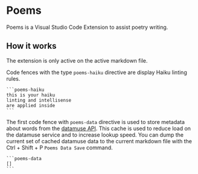 # Poems

Poems is a Visual Studio Code Extension to assist poetry writing.

## How it works

The extension is only active on the active markdown file.

Code fences with the type `poems-haiku` directive are display Haiku linting rules.

````text
```poems-haiku
this is your haiku
linting and intellisense
are applied inside
```
````

The first code fence with `poems-data` directive is used to store metadata about words from the [datamuse API](https://www.datamuse.com/api/). This cache is used to reduce load on the datamuse service and to increase lookup speed. You can dump the current set of cached datamuse data to the current markdown file with the Ctrl + Shift + P `Poems Data Save` command.

````text
```poems-data
[]
```
````
